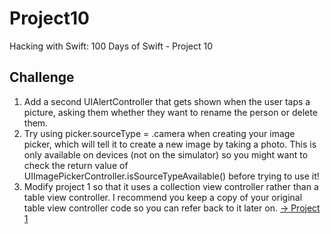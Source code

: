 # Project10

Hacking with Swift: 100 Days of Swift - Project 10

## Challenge

1. Add a second UIAlertController that gets shown when the user taps a picture, asking them whether they want to rename the person or delete them.
2. Try using picker.sourceType = .camera when creating your image picker, which will tell it to create a new image by taking a photo. This is only available on devices (not on the simulator) so you might want to check the return value of UIImagePickerController.isSourceTypeAvailable() before trying to use it!
3. Modify project 1 so that it uses a collection view controller rather than a table view controller. I recommend you keep a copy of your original table view controller code so you can refer back to it later on. [-> Project 1](https://github.com/plr-100daysOfSwift/01-StormViewer/tree/challenge-10-3)
